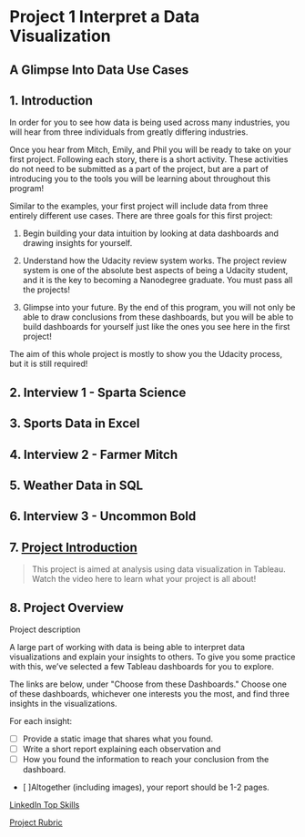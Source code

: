 # Project 1 Interpret a Data Visualization

## A Glimpse Into Data Use Cases

## 1. Introduction

In order for you to see how data is being used across many industries, you will hear from three individuals from greatly differing industries.

Once you hear from Mitch, Emily, and Phil you will be ready to take on your first project. Following each story, there is a short activity. These activities do not need to be submitted as a part of the project, but are a part of introducing you to the tools you will be learning about throughout this program!

Similar to the examples, your first project will include data from three entirely different use cases. There are three goals for this first project:

1. Begin building your data intuition by looking at data dashboards and drawing insights for yourself.


2. Understand how the Udacity review system works. The project review system is one of the absolute best aspects of being a Udacity student, and it is the key to becoming a Nanodegree graduate. You must pass all the projects!


3. Glimpse into your future. By the end of this program, you will not only be able to draw conclusions from these dashboards, but you will be able to build dashboards for yourself just like the ones you see here in the first project!

The aim of this whole project is mostly to show you the Udacity process, but it is still required!



## 2. Interview 1 - Sparta Science
## 3. Sports Data in Excel
## 4. Interview 2 - Farmer Mitch
## 5. Weather Data in SQL
## 6. Interview 3 - Uncommon Bold
## 7. [Project Introduction](blob:https://classroom.udacity.com/9ea58902-3fda-4c4f-b3e6-d53612343732)
>This project is aimed at analysis using data visualization in Tableau. Watch the video here to learn what your project is all about!
## 8. Project Overview

Project description

A large part of working with data is being able to interpret data visualizations and explain your insights to others. To give you some practice with this, we’ve selected a few Tableau dashboards for you to explore.

The links are below, under "Choose from these Dashboards." Choose one of these dashboards, whichever one interests you the most, and find three insights in the visualizations.

For each insight:

- [ ] Provide a static image that shares what you found.
- [ ] Write a short report explaining each observation and
- [ ] How you found the information to reach your conclusion from the dashboard.
- [ ]Altogether (including images), your report should be 1-2 pages.

[LinkedIn Top Skills](https://public.tableau.com/profile/matt.chambers#!/vizhome/LinkedInTopSkills2016-MakeoverMonday/LinkedInTopSkills2016-MakeoverMonday)

[Project Rubric](https://review.udacity.com/#!/rubrics/1063/view)
